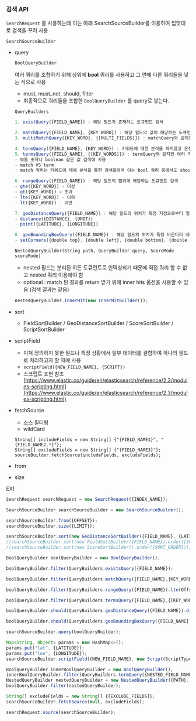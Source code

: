### 검색 API

`SearchRequest` 를 사용하는데 이는 아래 SearchSourceBuilder를 이용하여 입맛대로 검색을 꾸려 사용

`SearchSourceBuilder` 

- query

    `BoolQueryBuilder`

    여러 쿼리를 조합하기 위해 상위에 **bool** 쿼리를 사용하고 그 안에 다른 쿼리들을 넣는 식으로 사용 
    - must, must_not, should, filter
    - 최종적으로 쿼리들을 조합한 `BoolQueryBuilder` 를 query로 넣는다.

    `QueryBuilders`

    ```jsx
    1. existQuery({FIELD_NAME}) : 해당 필드가 존재하는 도큐먼트 검색

    2. matchQuery({FIELD_NAME}, {KEY_WORD}) : 해당 필드의 값이 해당하는 도큐먼트 검색
    3. multiMatchQuery({KEY_WORD}, {[MULTI_FIELDS]}) : matchQuery와 같지만 여러 필드 대상으로 검색 가능

    4. termQuery({FIELD_NAME}, {KEY_WORD}) : 키워드에 대한 분석을 하지않고 온전히 그 키워드와 일치하는 문서를 검색
    5. termsQuery({FIELD_NAME}, {[KEY_WORDS]}) : termQuery와 같지만 여러 키워드 검색 가능
    - 보통 숫자나 boolean 같은 값 검색에 사용
    - match VS term
    : match 쿼리는 키워드에 대해 분석을 통한 검색을하며 이는 bool 쿼리 중에서도 should 조건으로 검색을한다. 즉 검색어를 분석기를 통해 토크나이징해서 토크나이징된 단어들을 찾아 문서들을 검색하고 토크나이징된 단어들이 최소 1개라도 들어있다면 검색 결과에 포함

    6. rangeQuery({FIELD_NAME}) : 해당 필드의 범위에 해당하는 도큐먼트 검색
    - gte({KEY_WORD}) - 이상 
    - gt({KEY_WORD}) – 초과
    - lte({KEY_WORD}) - 이하
    - lt({KEY_WORD}) - 미만

    7. geoDistanceQuery({FIELD_NAME}) : 해당 필드의 위치가 특정 지점으로부터 일정 직선거리 내에 해당하는 도큐먼트 검색
    - distance({DISTANCE}, {UNIT})
    - point({LATITUDE}, {LONGITUDE})

    8. geoBoundingBoxQuery({FIELD_NAME}) : 해당 필드의 위치가 특정 바운더리 내에 해당하는 도큐먼트 검색
    - setCorners({double top}, {double left}, {double bottom}, {double right})

    ```

    `NestedQueryBuilder(String path, QueryBuilder query, ScoreMode scoreMode)`
    - nested 필드는 분리된 히든 도큐먼트로 인덱싱되기 때문에 직접 쿼리 할 수 없고 nested 쿼리 이용해야 함
    - optional : match 된 결과를 return 받기 위해 inner hits 옵션을 사용할 수 있음 (검색 결과는 같음)

    ```jsx
    nestedQueryBuilder.innerHit(new InnerHitBuilder());
    ```
 - sort
    - FieldSortBuilder / GeoDistanceSortBuilder / ScoreSortBuilder / ScriptSortBuilder
- scriptField
    - 미쳐 정의하지 못한 필드나 특정 상황에서 일부 데이터를 결합하여 하나의 필드로 처리하고자 할 때에 사용
    - `scriptField({NEW_FIELD_NAME}, {SCRIPT})`
    - 스크립트 표현 참조
    [https://www.elastic.co/guide/en/elasticsearch/reference/2.3/modules-scripting.html](https://www.elastic.co/guide/en/elasticsearch/reference/2.3/modules-scripting.html)
- fetchSource
    - 소스 필터링
    - wildCard

    ```
    String[] includeFields = new String[] {"{FIELD_NAME1}", "{FIELD_NAME2.*}"};
    String[] excludeFields = new String[] {"{FIELD_NAME3}"};
    sourceBuilder.fetchSource(includeFields, excludeFields);
    ```

- from
- size



EX)

```jsx
SearchRequest searchRequest = new SearchRequest({INDEX_NAME});

SearchSourceBuilder searchSourceBuilder = new SearchSourceBuilder();

searchSourceBuilder.from({OFFSET});
searchSourceBuilder.size({LIMIT});

searchSourceBuilder.sort(new GeoDistanceSortBuilder({FIELD_NAME}, {LATITUDE}, {LONGITUDE}).order(org.elasticsearch.search.sort.SortOrder.DESC));
//searchSourceBuilder.sort(new FieldSortBuilder({FIELD_NAME}).order({SORT_ORDER}));
//searchSourceBuilder.sort(new ScoreSortBuilder().order({SORT_ORDER}));    

BoolQueryBuilder boolQueryBuilder = new BoolQueryBuilder();

boolQueryBuilder.filter(QueryBuilders.existsQuery({FIELD_NAME});

boolQueryBuilder.filter(QueryBuilders.matchQuery({FIELD_NAME},{KEY_WORD}));

boolQueryBuilder.filter(QueryBuilders.rangeQuery({FIELD_NAME}).lte(OffsetDateTime.now()));

boolQueryBuilder.filter(QueryBuilders.termsQuery({FIELD_NAME},{[KEY_WORDS]}));

boolQueryBuilder.should(QueryBuilders.geoDistanceQuery({FIELD_NAME}).distance(5.0, DistanceUnit.KILOMETERS).point({LATITUDE}, {LONGITUDE}));

boolQueryBuilder.should(QueryBuilders.geoBoundingBoxQuery({FIELD_NAME}).setCorners({TOP}, {LEFT}, {BOTTOM}, {RIGHT});

searchSourceBuilder.query(boolQueryBuilder);

Map<String, Object> params = new HashMap<>();
params.put("lat", {LATITUDE});
params.put("lon", {LONGITUDE});
searchSourceBuilder.scriptField({NEW_FIELD_NAME}, new Script(ScriptType.INLINE, "painless", "doc['{FIELD_NAME}'].arcDistance(params.lat, params.lon)", params));

BoolQueryBuilder innerBoolQueryBuilder = new BoolQueryBuilder();
innerBoolQueryBuilder.filter(QueryBuilders.termQuery({NESTED_FIELD_NAME}, {NESTED_KEYWORD}));
NestedQueryBuilder nestedQueryBuilder = new NestedQueryBuilder({PATH}, innerBoolQueryBuilder, ScoreMode.None);
boolQueryBuilder.filter(nestedQueryBuilder);

String[] excludeFields = new String[] {[EXCLUDE_FIELDS]};
searchSourceBuilder.fetchSource(null, excludeFields);

searchRequest.source(searchSourceBuilder);
```
